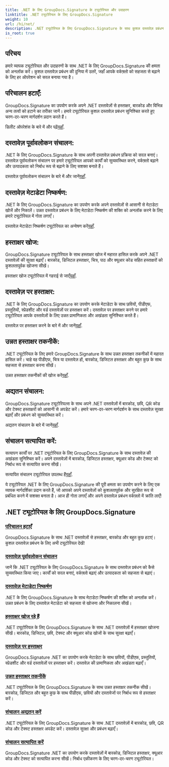 ```yaml
---
title: .NET के लिए GroupDocs.Signature के ट्यूटोरियल और उदाहरण
linktitle: .NET ट्यूटोरियल के लिए GroupDocs.Signature
weight: 10
url: /hi/net/
description: .NET ट्यूटोरियल के लिए GroupDocs.Signature के साथ कुशल दस्तावेज़ प्रबंधन अनलॉक करें। दस्तावेज़ों को निर्बाध रूप से हटाएं, पूर्वावलोकन करें, मेटाडेटा निकालें, हस्ताक्षर करें, अपडेट करें और सत्यापित करें।
is_root: true
---
```

## परिचय

हमारे व्यापक ट्यूटोरियल और उदाहरणों के साथ .NET के लिए GroupDocs.Signature की क्षमता को अनलॉक करें। कुशल दस्तावेज़ प्रबंधन की दुनिया में उतरें, जहाँ आपके वर्कफ़्लो को सहजता से बढ़ाने के लिए हर ऑपरेशन को सरल बनाया गया है।

## परिचालन हटाएँ:
GroupDocs.Signature का उपयोग करके अपने .NET दस्तावेज़ों से हस्ताक्षर, बारकोड और विभिन्न अन्य तत्वों को हटाने का तरीका जानें। हमारे ट्यूटोरियल कुशल दस्तावेज़ प्रबंधन सुनिश्चित करते हुए चरण-दर-चरण मार्गदर्शन प्रदान करते हैं।

 डिलीट ऑपरेशंस के बारे में और पढ़ें[यहाँ](./delete-operations/).

## दस्तावेज़ पूर्वावलोकन संचालन:
.NET के लिए GroupDocs.Signature के साथ अपनी दस्तावेज़ प्रबंधन प्रक्रिया को सरल बनाएं। दस्तावेज़ पूर्वावलोकन संचालन पर हमारे ट्यूटोरियल आपको कार्यों को सुव्यवस्थित करने, वर्कफ़्लो बढ़ाने और उत्पादकता को निर्बाध रूप से बढ़ाने के लिए सशक्त बनाते हैं।

 दस्तावेज़ पूर्वावलोकन संचालन के बारे में और जानें[यहाँ](./document-preview-operations/).

## दस्तावेज़ मेटाडेटा निष्कर्षण:
.NET के लिए GroupDocs.Signature का उपयोग करके अपने दस्तावेज़ों से आसानी से मेटाडेटा खोजें और निकालें। उन्नत दस्तावेज़ प्रबंधन के लिए मेटाडेटा निष्कर्षण की शक्ति को अनलॉक करने के लिए हमारे ट्यूटोरियल में गोता लगाएँ।

 दस्तावेज़ मेटाडेटा निष्कर्षण ट्यूटोरियल का अन्वेषण करें[यहाँ](./document-metadata-extraction/).

## हस्ताक्षर खोज:
GroupDocs.Signature ट्यूटोरियल के साथ हस्ताक्षर खोज में महारत हासिल करके अपने .NET दस्तावेज़ों की सुरक्षा बढ़ाएँ। बारकोड, डिजिटल हस्ताक्षर, चित्र, पाठ और क्यूआर कोड सहित हस्ताक्षरों को कुशलतापूर्वक खोजना सीखें।

 हस्ताक्षर खोज ट्यूटोरियल में गहराई से जाएँ[यहाँ](./signature-searching/).

## दस्तावेज़ पर हस्ताक्षर:
.NET के लिए GroupDocs.Signature का उपयोग करके मेटाडेटा के साथ छवियों, पीडीएफ, प्रस्तुतियों, स्प्रेडशीट और वर्ड दस्तावेज़ों पर हस्ताक्षर करें। दस्तावेज़ पर हस्ताक्षर करने पर हमारे ट्यूटोरियल आपके दस्तावेज़ों के लिए उन्नत प्रामाणिकता और अखंडता सुनिश्चित करते हैं।

 दस्तावेज़ पर हस्ताक्षर करने के बारे में और जानें[यहाँ](./document-signing/).

## उन्नत हस्ताक्षर तकनीकें:
.NET ट्यूटोरियल के लिए हमारे GroupDocs.Signature के साथ उन्नत हस्ताक्षर तकनीकों में महारत हासिल करें। चाहे वह पीडीएफ, चित्र या दस्तावेज़ हों, बारकोड, डिजिटल हस्ताक्षर और बहुत कुछ के साथ सहजता से हस्ताक्षर करना सीखें।

 उन्नत हस्ताक्षर तकनीकों की खोज करें[यहाँ](./advanced-signature-techniques/).

## अद्यतन संचालन:
GroupDocs.Signature ट्यूटोरियल्स के साथ अपने .NET दस्तावेज़ों में बारकोड, छवि, QR कोड और टेक्स्ट हस्ताक्षरों को आसानी से अपडेट करें। हमारे चरण-दर-चरण मार्गदर्शन के साथ दस्तावेज़ सुरक्षा बढ़ाएँ और प्रबंधन को सुव्यवस्थित करें।

 अद्यतन संचालन के बारे में जानें[यहाँ](./update-operations/).

## संचालन सत्यापित करें:
सत्यापन कार्यों पर .NET ट्यूटोरियल के लिए GroupDocs.Signature के साथ दस्तावेज़ की अखंडता सुनिश्चित करें। अपने दस्तावेज़ों में बारकोड, डिजिटल हस्ताक्षर, क्यूआर कोड और टेक्स्ट को निर्बाध रूप से सत्यापित करना सीखें।

 सत्यापित संचालन ट्यूटोरियल उपलब्ध हैं[यहाँ](./verify-operations/). 

ये ट्यूटोरियल .NET के लिए GroupDocs.Signature की पूरी क्षमता का उपयोग करने के लिए एक व्यापक मार्गदर्शिका प्रदान करते हैं, जो आपको अपने दस्तावेज़ों को कुशलतापूर्वक और सुरक्षित रूप से प्रबंधित करने में सशक्त बनाता है। आज ही गोता लगाएँ और अपने दस्तावेज़ प्रबंधन वर्कफ़्लो में क्रांति लाएँ!
## .NET ट्यूटोरियल के लिए GroupDocs.Signature 
### [परिचालन हटाएँ](./delete-operations/)
GroupDocs.Signature के साथ .NET दस्तावेज़ों से हस्ताक्षर, बारकोड और बहुत कुछ हटाएं। कुशल दस्तावेज़ प्रबंधन के लिए अभी ट्यूटोरियल देखें!
### [दस्तावेज़ पूर्वावलोकन संचालन](./document-preview-operations/)
जानें कि .NET ट्यूटोरियल के लिए GroupDocs.Signature के साथ दस्तावेज़ प्रबंधन को कैसे सुव्यवस्थित किया जाए। कार्यों को सरल बनाएं, वर्कफ़्लो बढ़ाएं और उत्पादकता को सहजता से बढ़ाएं।
### [दस्तावेज़ मेटाडेटा निष्कर्षण](./document-metadata-extraction/)
.NET के लिए GroupDocs.Signature के साथ मेटाडेटा निष्कर्षण की शक्ति को अनलॉक करें। उन्नत प्रबंधन के लिए दस्तावेज़ मेटाडेटा को सहजता से खोजना और निकालना सीखें।
### [हस्ताक्षर खोज रहे हैं](./signature-searching/)
.NET ट्यूटोरियल के लिए GroupDocs.Signature के साथ .NET दस्तावेज़ों में हस्ताक्षर खोजना सीखें। बारकोड, डिजिटल, छवि, टेक्स्ट और क्यूआर कोड खोजों के साथ सुरक्षा बढ़ाएँ।
### [दस्तावेज़ पर हस्ताक्षर](./document-signing/)
GroupDocs.Signature .NET का उपयोग करके मेटाडेटा के साथ छवियों, पीडीएफ, प्रस्तुतियों, स्प्रेडशीट और वर्ड दस्तावेज़ों पर हस्ताक्षर करें। दस्तावेज़ की प्रामाणिकता और अखंडता बढ़ाएँ।
### [उन्नत हस्ताक्षर तकनीकें](./advanced-signature-techniques/)
.NET ट्यूटोरियल के लिए GroupDocs.Signature के साथ उन्नत हस्ताक्षर तकनीक सीखें। बारकोड, डिजिटल और बहुत कुछ के साथ पीडीएफ, छवियों और दस्तावेजों पर निर्बाध रूप से हस्ताक्षर करें।
### [संचालन अद्यतन करें](./update-operations/)
.NET ट्यूटोरियल के लिए GroupDocs.Signature के साथ .NET दस्तावेज़ों में बारकोड, छवि, QR कोड और टेक्स्ट हस्ताक्षर अपडेट करें। दस्तावेज़ सुरक्षा और प्रबंधन बढ़ाएँ।
### [संचालन सत्यापित करें](./verify-operations/)
GroupDocs.Signature .NET का उपयोग करके दस्तावेज़ों में बारकोड, डिजिटल हस्ताक्षर, क्यूआर कोड और टेक्स्ट को सत्यापित करना सीखें। निर्बाध एकीकरण के लिए चरण-दर-चरण ट्यूटोरियल।